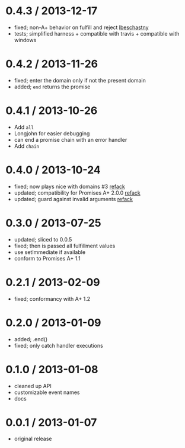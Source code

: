 
0.4.3 / 2013-12-17
  ====

 * fixed; non-A+ behavior on fulfill and reject [lbeschastny](https://github.com/lbeschastny)
 * tests; simplified harness + compatible with travis + compatible with windows

0.4.2 / 2013-11-26
  ====

 * fixed; enter the domain only if not the present domain
 * added; `end` returns the promise

0.4.1 / 2013-10-26
  ====

 * Add `all`
 * Longjohn for easier debugging
 * can end a promise chain with an error handler
 * Add ```chain```

0.4.0 / 2013-10-24
  ====

 * fixed; now plays nice with domains #3 [refack](https://github.com/refack)
 * updated; compatibility for Promises A+ 2.0.0 [refack](https://github.com/refack)
 * updated; guard against invalid arguments [refack](https://github.com/refack)

0.3.0 / 2013-07-25
  ====

  * updated; sliced to 0.0.5
  * fixed; then is passed all fulfillment values
  * use setImmediate if available
  * conform to Promises A+ 1.1

0.2.1 / 2013-02-09
  ====

  * fixed; conformancy with A+ 1.2

0.2.0 / 2013-01-09
  ====

  * added; .end()
  * fixed; only catch handler executions

0.1.0 / 2013-01-08
  ====

  * cleaned up API
  * customizable event names
  * docs

0.0.1 / 2013-01-07
  ====

  * original release

